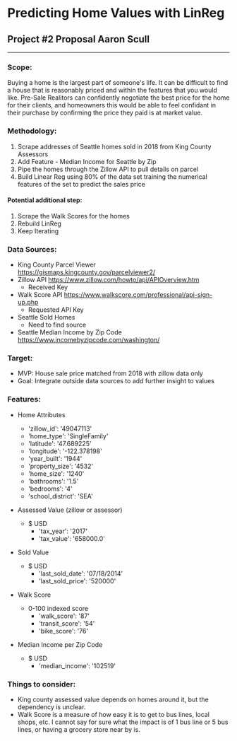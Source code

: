 
# Predicting Home Values with LinReg

## Project #2 Proposal Aaron Scull

---

### Scope:  

Buying a home is the largest part of someone's life. It can be difficult to find a
house that is reasonably priced and within the features that you would like. Pre-Sale
Realitors can confidently negotiate the best price for the home for their clients, and 
homeowners this would be able to feel confidant in their purchase by confirming the 
price they paid is at market value. 

### Methodology:

1. Scrape addresses of Seattle homes sold in 2018 from King County Assessors
2. Add Feature - Median Income for Seattle by Zip
3. Pipe the homes through the Zillow API to pull details on parcel
4. Build Linear Reg using 80% of the data set training the numerical features of the set
to predict the sales price


#### Potential additional step:

1. Scrape the Walk Scores for the homes
2. Rebuild LinReg
3. Keep Iterating 


### Data Sources:

* King County Parcel Viewer https://gismaps.kingcounty.gov/parcelviewer2/
* Zillow API https://www.zillow.com/howto/api/APIOverview.htm
    * Received Key
* Walk Score API https://www.walkscore.com/professional/api-sign-up.php
    * Requested API Key
* Seattle Sold Homes
    * Need to find source
* Seattle Median Income by Zip Code https://www.incomebyzipcode.com/washington/

### Target:

* MVP: House sale price matched from 2018 with zillow data only
* Goal: Integrate outside data sources to add further insight to values

### Features:

* Home Attributes  
    * 'zillow_id': '49047113'
    * 'home_type': 'SingleFamily'
    * 'latitude': '47.689225'
    * 'longitude': '-122.378198'
    * 'year_built': '1944'
    * 'property_size': '4532'
    * 'home_size': '1240'
    * 'bathrooms': '1.5'
    * 'bedrooms': '4'
    * 'school_district': 'SEA'

* Assessed Value (zillow or assessor)
    * $ USD
        * 'tax_year': '2017'
        * 'tax_value': '658000.0'
* Sold Value
    * $ USD 
        * 'last_sold_date': '07/18/2014'
        * 'last_sold_price': '520000'
* Walk Score
    * 0-100 indexed score
      * 'walk_score': '87'
      * 'transit_score': '54'
      * 'bike_score': '76'
* Median Income per Zip Code
    * $ USD
      * 'median_income': '102519'

### Things to consider:

* King county assessed value depends on homes around it, but the dependency is unclear.
* Walk Score is a measure of how easy it is to get to bus lines, local shops, etc. I cannot say
for sure what the impact is of 1 bus line or 5 bus lines, or having a grocery store near by is.
